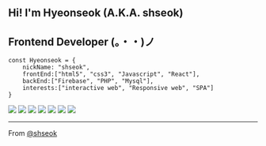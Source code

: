 <!--
**shseok/shseok** is a ✨ _special_ ✨ repository because its `README.md` (this file) appears on your GitHub profile.

Here are some ideas to get you started:

- 🔭 I’m currently working on ...
- 🌱 I’m currently learning ...
- 👯 I’m looking to collaborate on ...
- 🤔 I’m looking for help with ...
- 💬 Ask me about ...
- 📫 How to reach me: ...
- 😄 Pronouns: ...
- ⚡ Fun fact: ...
-->


## Hi! I'm Hyeonseok (A.K.A. shseok)
## Frontend Developer (。・・)ノ

```
const Hyeonseok = {
    nickName: "shseok",
    frontEnd:["html5", "css3", "Javascript", "React"],
    backEnd:["Firebase", "PHP", "Mysql"],
    interests:["interactive web", "Responsive web", "SPA"]
}
```


 <img src="https://img.shields.io/badge/-HTML5-E34F26?style=flat&logo=Html5&logoColor=00c8ff"> <img src="https://img.shields.io/badge/CSS3-1572B6?style=flat&logo=css3&logoColor=white"> <img src="https://img.shields.io/badge/-JavaScript-eed718?style=flat&logo=javascript&logoColor=ffffff"> <img src="https://img.shields.io/badge/React-61DAFB?style=flat&logo=react&logoColor=black"> <img src="https://img.shields.io/badge/-Firebase-0396de?style=flat&logo=firebase&logoColor=ffcc33"> <img src="https://img.shields.io/badge/Mysql-4479A1?style=flat&logo=mysql&logoColor=white"> <img src="https://img.shields.io/badge/-PHP-2b2929?style=flat&logo=php&logoColor=777bb3">


---
From [@shseok](https://github.com/shseok)
